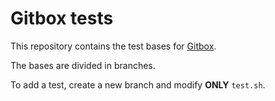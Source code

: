 # Gitbox tests
This repository contains the test bases for [Gitbox](https://github.com/asperan/gitbox).

The bases are divided in branches.

To add a test, create a new branch and modify **ONLY** `test.sh`.

